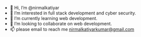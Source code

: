 - 👋 Hi, I’m @nirmalkatiyar
- 👀 I’m interested in full stack development and cyber security.
- 🌱 I’m currently learning web development.
- 💞️ I’m looking to collaborate on web development.
- 📫 please email to reach me nirmalkatiyarkumar@gmail.com

<!---
nirmalkatiyar/nirmalkatiyar is a ✨ special ✨ repository because its `README.md` (this file) appears on your GitHub profile.
You can click the Preview link to take a look at your changes.
--->

